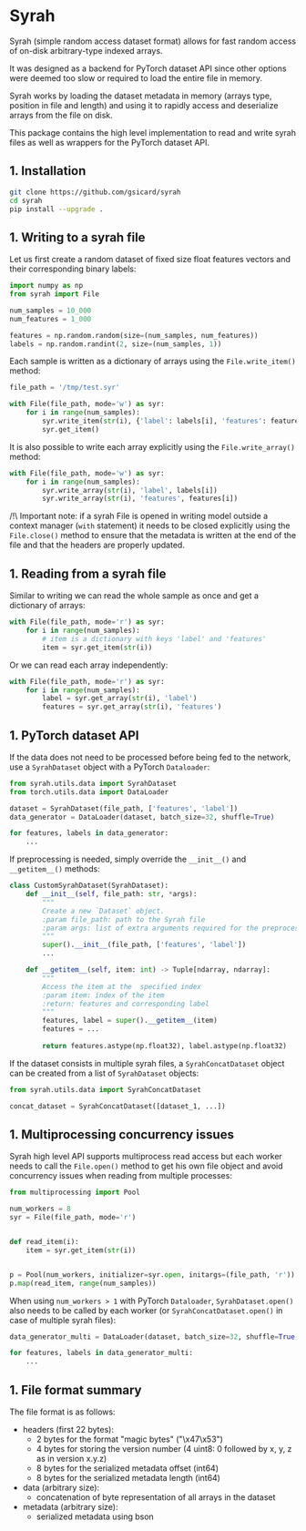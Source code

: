 # Syrah
Syrah (simple random access dataset format) allows for fast random access of on-disk arbitrary-type indexed arrays.

It was designed as a backend for PyTorch dataset API since other options were deemed too slow or required to load the entire file in memory.

Syrah works by loading the dataset metadata in memory (arrays type, position in file and length) and using it to rapidly access and deserialize arrays from the file on disk. 

This package contains the high level implementation to read and write syrah files as well as wrappers for the PyTorch dataset API.

## 1. Installation


```bash
git clone https://github.com/gsicard/syrah
cd syrah
pip install --upgrade .
```

## 1. Writing to a syrah file

Let us first create a random dataset of fixed size float features vectors and their corresponding binary labels:

```python
import numpy as np
from syrah import File

num_samples = 10_000
num_features = 1_000

features = np.random.random(size=(num_samples, num_features))
labels = np.random.randint(2, size=(num_samples, 1))
```

Each sample is written as a dictionary of arrays using the `File.write_item()` method:

```python
file_path = '/tmp/test.syr'

with File(file_path, mode='w') as syr:
    for i in range(num_samples):
        syr.write_item(str(i), {'label': labels[i], 'features': features[i]})
        syr.get_item()
```

It is also possible to write each array explicitly using the `File.write_array()` method:

```python
with File(file_path, mode='w') as syr:
    for i in range(num_samples):
        syr.write_array(str(i), 'label', labels[i])
        syr.write_array(str(i), 'features', features[i])
```

/!\ Important note: if a syrah File is opened in writing model outside a context manager (`with` statement) it needs to be closed explicitly using the `File.close()` method to ensure that the metadata is written at the end of the file and that the headers are properly updated.
 
## 1. Reading from a syrah file

Similar to writing we can read the whole sample as once and get a dictionary of arrays:

```python
with File(file_path, mode='r') as syr:
    for i in range(num_samples):
        # item is a dictionary with keys 'label' and 'features'
        item = syr.get_item(str(i))
```

Or we can read each array independently:

```python
with File(file_path, mode='r') as syr:
    for i in range(num_samples):
        label = syr.get_array(str(i), 'label')
        features = syr.get_array(str(i), 'features')
```

## 1. PyTorch dataset API

If the data does not need to be processed before being fed to the network, use a `SyrahDataset` object with a PyTorch `Dataloader`:

```python
from syrah.utils.data import SyrahDataset
from torch.utils.data import DataLoader

dataset = SyrahDataset(file_path, ['features', 'label'])
data_generator = DataLoader(dataset, batch_size=32, shuffle=True)

for features, labels in data_generator:
    ...
```

If preprocessing is needed, simply override the `__init__()` and `__getitem__()` methods:
```python
class CustomSyrahDataset(SyrahDataset):
    def __init__(self, file_path: str, *args):
        """
        Create a new `Dataset` object.
        :param file_path: path to the Syrah file
        :param args: list of extra arguments required for the preprocessing
        """
        super().__init__(file_path, ['features', 'label'])
        ...

    def __getitem__(self, item: int) -> Tuple[ndarray, ndarray]:
        """
        Access the item at the  specified index
        :param item: index of the item
        :return: features and corresponding label
        """
        features, label = super().__getitem__(item)
        features = ...
        
        return features.astype(np.float32), label.astype(np.float32)
```

If the dataset consists in multiple syrah files, a `SyrahConcatDataset` object can be created from a list of `SyrahDataset` objects:

```python
from syrah.utils.data import SyrahConcatDataset

concat_dataset = SyrahConcatDataset([dataset_1, ...])
```

## 1. Multiprocessing concurrency issues

Syrah high level API supports multiprocess read access but each worker needs to call the `File.open()` method to get his own file object and avoid concurrency issues when reading from multiple processes:

```python
from multiprocessing import Pool

num_workers = 8
syr = File(file_path, mode='r')


def read_item(i):
    item = syr.get_item(str(i))


p = Pool(num_workers, initializer=syr.open, initargs=(file_path, 'r'))
p.map(read_item, range(num_samples))
```

When using `num_workers > 1` with PyTorch `Dataloader`, `SyrahDataset.open()` also needs to be called by each worker (or `SyrahConcatDataset.open()` in case of multiple syrah files):

```python
data_generator_multi = DataLoader(dataset, batch_size=32, shuffle=True, num_workers=num_workers, worker_init_fn=dataset.open)

for features, labels in data_generator_multi:
    ...
```

## 1. File format summary

The file format is as follows:
- headers (first 22 bytes):
    - 2 bytes for the format "magic bytes" ("\x47\x53")
    - 4 bytes for storing the version number (4 uint8: 0 followed by x, y, z as in version x.y.z)
    - 8 bytes for the serialized metadata offset (int64)
    - 8 bytes for the serialized metadata length (int64)
- data (arbitrary size):
    - concatenation of byte representation of all arrays in the dataset
- metadata (arbitrary size):
    - serialized metadata using bson
